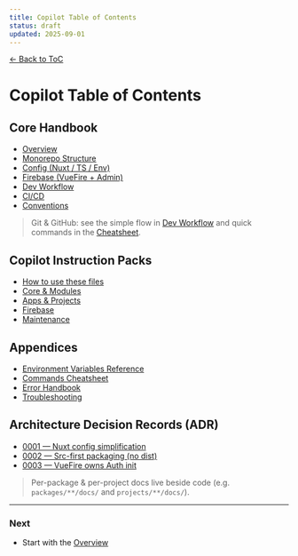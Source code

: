 ```yaml
---
title: Copilot Table of Contents
status: draft
updated: 2025-09-01
---
```


[← Back to ToC](./copilot-00-toc.md)

# Copilot Table of Contents

## Core Handbook
- [Overview](./copilot-01-overview.md)
- [Monorepo Structure](./copilot-02-structure.md)
- [Config (Nuxt / TS / Env)](./copilot-03-config.md)
- [Firebase (VueFire + Admin)](./copilot-04-firebase.md)
- [Dev Workflow](./copilot-05-dev-workflow.md)
- [CI/CD](./copilot-06-ci-cd.md)
- [Conventions](./copilot-07-conventions.md)

> Git & GitHub: see the simple flow in [Dev Workflow](./copilot-05-dev-workflow.md#git--github-simple-flow) and quick commands in the [Cheatsheet](./copilot-appendices/copilot-commands-cheatsheet.md#git--github-simple).

## Copilot Instruction Packs
- [How to use these files](./copilot-instructions/README.md)
- [Core & Modules](./copilot-instructions/copilot-instructions-core.md)
- [Apps & Projects](./copilot-instructions/copilot-instructions-projects.md)
- [Firebase](./copilot-instructions/copilot-instructions-firebase.md)
- [Maintenance](./copilot-instructions/copilot-instructions-maintenance.md)

## Appendices
- [Environment Variables Reference](./copilot-appendices/copilot-env-reference.md)
- [Commands Cheatsheet](./copilot-appendices/copilot-commands-cheatsheet.md)
- [Error Handbook](./copilot-appendices/copilot-error-handbook.md)
- [Troubleshooting](./copilot-appendices/copilot-troubleshooting.md)

## Architecture Decision Records (ADR)
- [0001 — Nuxt config simplification](./copilot-adr/copilot-0001-nuxt-config-simplification.md)
- [0002 — Src-first packaging (no dist)](./copilot-adr/copilot-0002-src-first-no-dist.md)
- [0003 — VueFire owns Auth init](./copilot-adr/copilot-0003-vuefire-auth-init.md)

> Per-package & per-project docs live beside code (e.g. `packages/**/docs/` and `projects/**/docs/`).

---

### Next
- Start with the [Overview](./copilot-01-overview.md)
